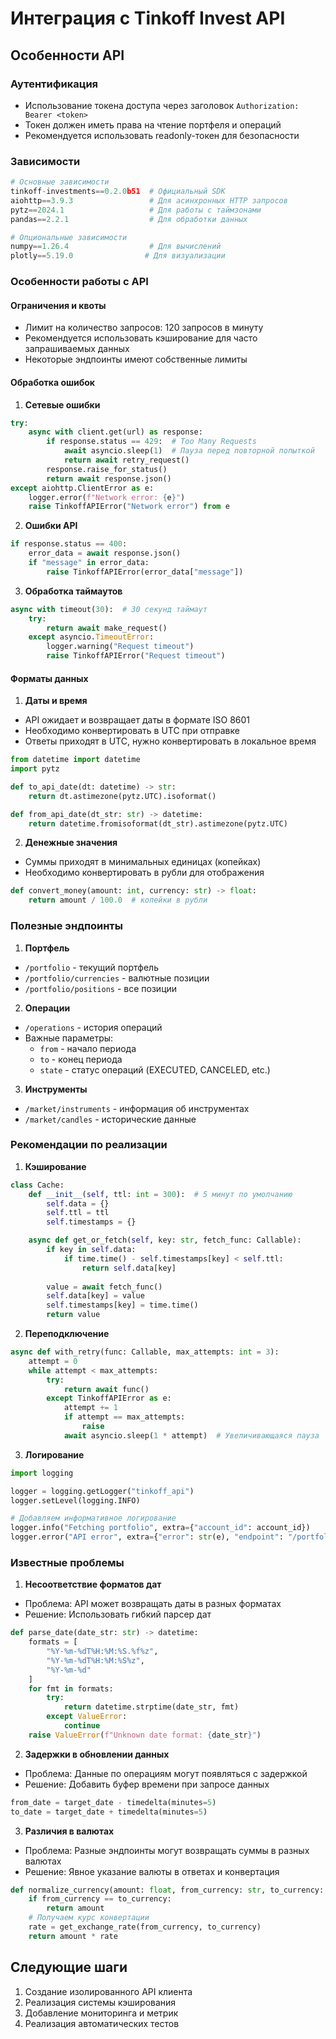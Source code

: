 # Интеграция с Tinkoff Invest API

## Особенности API

### Аутентификация
- Использование токена доступа через заголовок `Authorization: Bearer <token>`
- Токен должен иметь права на чтение портфеля и операций
- Рекомендуется использовать readonly-токен для безопасности

### Зависимости
```python
# Основные зависимости
tinkoff-investments==0.2.0b51  # Официальный SDK
aiohttp==3.9.3                 # Для асинхронных HTTP запросов
pytz==2024.1                   # Для работы с таймзонами
pandas==2.2.1                  # Для обработки данных

# Опциональные зависимости
numpy==1.26.4                  # Для вычислений
plotly==5.19.0                # Для визуализации
```

### Особенности работы с API

#### Ограничения и квоты
- Лимит на количество запросов: 120 запросов в минуту
- Рекомендуется использовать кэширование для часто запрашиваемых данных
- Некоторые эндпоинты имеют собственные лимиты

#### Обработка ошибок
1. **Сетевые ошибки**
```python
try:
    async with client.get(url) as response:
        if response.status == 429:  # Too Many Requests
            await asyncio.sleep(1)  # Пауза перед повторной попыткой
            return await retry_request()
        response.raise_for_status()
        return await response.json()
except aiohttp.ClientError as e:
    logger.error(f"Network error: {e}")
    raise TinkoffAPIError("Network error") from e
```

2. **Ошибки API**
```python
if response.status == 400:
    error_data = await response.json()
    if "message" in error_data:
        raise TinkoffAPIError(error_data["message"])
```

3. **Обработка таймаутов**
```python
async with timeout(30):  # 30 секунд таймаут
    try:
        return await make_request()
    except asyncio.TimeoutError:
        logger.warning("Request timeout")
        raise TinkoffAPIError("Request timeout")
```

#### Форматы данных

1. **Даты и время**
- API ожидает и возвращает даты в формате ISO 8601
- Необходимо конвертировать в UTC при отправке
- Ответы приходят в UTC, нужно конвертировать в локальное время
```python
from datetime import datetime
import pytz

def to_api_date(dt: datetime) -> str:
    return dt.astimezone(pytz.UTC).isoformat()

def from_api_date(dt_str: str) -> datetime:
    return datetime.fromisoformat(dt_str).astimezone(pytz.UTC)
```

2. **Денежные значения**
- Суммы приходят в минимальных единицах (копейках)
- Необходимо конвертировать в рубли для отображения
```python
def convert_money(amount: int, currency: str) -> float:
    return amount / 100.0  # копейки в рубли
```

### Полезные эндпоинты

1. **Портфель**
- `/portfolio` - текущий портфель
- `/portfolio/currencies` - валютные позиции
- `/portfolio/positions` - все позиции

2. **Операции**
- `/operations` - история операций
- Важные параметры:
  - `from` - начало периода
  - `to` - конец периода
  - `state` - статус операций (EXECUTED, CANCELED, etc.)

3. **Инструменты**
- `/market/instruments` - информация об инструментах
- `/market/candles` - исторические данные

### Рекомендации по реализации

1. **Кэширование**
```python
class Cache:
    def __init__(self, ttl: int = 300):  # 5 минут по умолчанию
        self.data = {}
        self.ttl = ttl
        self.timestamps = {}

    async def get_or_fetch(self, key: str, fetch_func: Callable):
        if key in self.data:
            if time.time() - self.timestamps[key] < self.ttl:
                return self.data[key]
        
        value = await fetch_func()
        self.data[key] = value
        self.timestamps[key] = time.time()
        return value
```

2. **Переподключение**
```python
async def with_retry(func: Callable, max_attempts: int = 3):
    attempt = 0
    while attempt < max_attempts:
        try:
            return await func()
        except TinkoffAPIError as e:
            attempt += 1
            if attempt == max_attempts:
                raise
            await asyncio.sleep(1 * attempt)  # Увеличивающаяся пауза
```

3. **Логирование**
```python
import logging

logger = logging.getLogger("tinkoff_api")
logger.setLevel(logging.INFO)

# Добавляем информативное логирование
logger.info("Fetching portfolio", extra={"account_id": account_id})
logger.error("API error", extra={"error": str(e), "endpoint": "/portfolio"})
```

### Известные проблемы

1. **Несоответствие форматов дат**
- Проблема: API может возвращать даты в разных форматах
- Решение: Использовать гибкий парсер дат
```python
def parse_date(date_str: str) -> datetime:
    formats = [
        "%Y-%m-%dT%H:%M:%S.%f%z",
        "%Y-%m-%dT%H:%M:%S%z",
        "%Y-%m-%d"
    ]
    for fmt in formats:
        try:
            return datetime.strptime(date_str, fmt)
        except ValueError:
            continue
    raise ValueError(f"Unknown date format: {date_str}")
```

2. **Задержки в обновлении данных**
- Проблема: Данные по операциям могут появляться с задержкой
- Решение: Добавить буфер времени при запросе данных
```python
from_date = target_date - timedelta(minutes=5)
to_date = target_date + timedelta(minutes=5)
```

3. **Различия в валютах**
- Проблема: Разные эндпоинты могут возвращать суммы в разных валютах
- Решение: Явное указание валюты в ответах и конвертация
```python
def normalize_currency(amount: float, from_currency: str, to_currency: str) -> float:
    if from_currency == to_currency:
        return amount
    # Получаем курс конвертации
    rate = get_exchange_rate(from_currency, to_currency)
    return amount * rate
```

## Следующие шаги

1. Создание изолированного API клиента
2. Реализация системы кэширования
3. Добавление мониторинга и метрик
4. Реализация автоматических тестов 